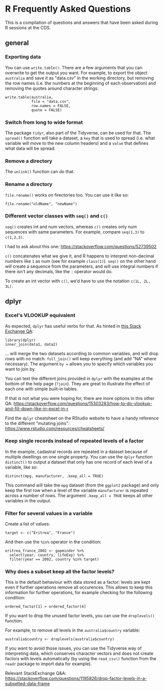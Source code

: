 # R Frequently Asked Questions

This is a compilation of questions and answers that have been asked during R sessions at the CDS.

## general


### Exporting data


You can use `write.table()`. There are a few arguments that you can overwrite to get the output you want.
For example, to export the object `australia` and save it as "data.csv" in the working directory, but removing the row names (i.e. the numbers at the beginning of each observation) and removing the quotes around character strings:

```
write.table(australia,
            file = "data.csv",
            row.names = FALSE,
            quote = FALSE)
```

### Switch from long to wide format

The package `tidyr`, also part of the Tidyverse, can be used for that. The `spread()` function will take a dataset, a `key` that is used to spread (i.e. what variable will move to the new column headers) and a `value` that defines what data will be spread.

### Remove a directory

The `unlink()` function can do that.


### Rename a directory

`file.rename()` works on firectories too. You can use it like so:

```
file.rename("oldName", "newName")
```

### Different vector classes with `seq()` and `c()`

`seq()` creates int and num vectors, whereas `c()` creates only num sequences with same parameters. For example, compare `seq(1,3)` to `c(1,2,3)`.

I had to ask about this one: https://stackoverflow.com/questions/52739502

`c()` concatenates what we give it, and R happens to interpret non-decimal numbers like `1` as num (see for example `class(1)`). `seq()` on the other hand will create a sequence from the parameters, and will use integral numbers if there isn't any decimals, like the `:` operator would do.

To create an int vector with `c()`, we'd have to use the notation `c(1L, 2L, 3L)`.


## dplyr

### Excel's VLOOKUP equivalent


As expected, `dplyr` has useful verbs for that. As hinted in [this Stack Exchange QA](https://stackoverflow.com/questions/24012636/r-excel-vlookup-equivalent-lookup-replace):

```
library(dplyr)
inner_join(data1, data2)
```

... will merge the two datasets according to common variables, and will drop rows with no match. `full_join()` will keep everything (and add "NA" where necessary).
The argument `by =` allows you to specify which variables you want to join by.

You can text the different joins provided in `dplyr` with the examples at the bottom of the help page (`?join`). They are great to illustrate the effect of each one with simple built-in tables.

If that is not what you were hoping for, there are more options in this other QA: https://stackoverflow.com/questions/15303283/how-to-do-vlookup-and-fill-down-like-in-excel-in-r

Find the `dplyr` cheatsheet on the RStudio website to have a handy reference to the different "mutating joins": https://www.rstudio.com/resources/cheatsheets/


### Keep single records instead of repeated levels of a factor

In the example, cadastral records are repeated in a dataset because of multiple dwellings on one single property.
You can use the `dplyr` function `distinct()` to output a dataset that only has one record of each level of a variable, like so:
    
```
distinct(mpg, manufacturer, .keep_all = TRUE)
```

This command will take the `mpg` dataset (from the `ggplot2` package) and only keep the first row when a level of the variable `manufacturer` is repeated across a number of rows. The argument `.keep_all = TRUE` keeps all other variables in the output.


### Filter for several values in a variable

Create a list of values:

```
target <- c("Eritrea", "France") 
```

And then use the `%in%` operator in the condition:

```
eritrea_france_2002 <- gapminder %>%
  select(year, country, lifeExp) %>%
  filter(year == 2002, country %in% target)
```

### Why does a subset keep all the factor levels?

This is the default behaviour with data stored as a factor: levels are kept even if further operations remove all occurences. This allows to keep this information for further operations, for example checking for the following condition:

```
ordered_factor[1] > ordered_factor[4]
```

If you want to drop the unused factor levels, you can use the `droplevels()` function.

For example, to remove all levels in the `australia$country` variable:

```
australia$country <- droplevels(australia$country)
```

If you want to avoid those issues, you can use the Tidyverse way of interpreting data, which conserves character vectors and does not create factors with levels automatically (by using the `read_csv()` function from the `readr` package to import data for example).

Relevant StackExchange Q&A: https://stackoverflow.com/questions/1195826/drop-factor-levels-in-a-subsetted-data-frame
